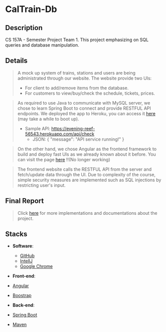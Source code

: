 # CalTrain-Db

## Description

CS 157A - Semester Project Team 1.
This project emphasizing on SQL queries and database manipulation.

## Details

> A mock up system of trains, stations and users are being administrated through our website.
> The website provide two UIs:
>  - For client to add/remove items from the database.
>  - For customers to view/buy/check the schedule, tickets, prices.

> As required to use Java to communicate with MySQL server, we chose to learn Spring Boot to connect and provide RESTFUL API endpoints. We deployed the app to Heroku, you can access it <a href="https://evening-reef-56543.herokuapp.com">here</a> (may take a while to boot up).
>  - Sample API: https://evening-reef-56543.herokuapp.com/api/check
>    - JSON: {
                "message": "API service running!"
             }

> On the other hand, we chose Angular as the frontend framework to build and deploy fast UIs as we already known about it before. You can visit the page <a href="http://caltraindb1.x10host.com/">here</a> !!(No longer working)

> The frontend website calls the RESTFUL API from the server and fetch/update data through the UI. 
> Due to complexity of the course, simple security measures are implemented such as SQL injections by restricting user's input.

## Final Report
> Click <a href ="https://docs.google.com/document/d/1ufIhSs3JgL2FtX0WqMd6LFmZn1_eflY5-U3JN4bJKog/edit?usp=sharing" target="_blank">here</a> for more implementations and documentations about the project.

## Stacks

- **Software**:
  - [GitHub](https://www.github.com/)
  - [IntellJ](https://www.jetbrains.com/idea/)
  - [Google Chrome](https://www.google.com/chrome/)
  
 - **Front-end**:
  - [Angular](https://angular.io/)
  - [Boostrap](https://getbootstrap.com/)
  
 - **Back-end**:
  - [Spring Boot](https://spring.io/guides/gs/serving-web-content/)
  - [Maven](https://maven.apache.org/)
